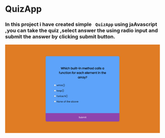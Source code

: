 # QuizApp

### In this project i have created simple ` QuizApp` using jaAvascript ,you can take the quiz ,select answer the using radio input and submit the answer by clicking submit button.

![image](./127.0.0.1_5500_JsQuizApp_.png)

